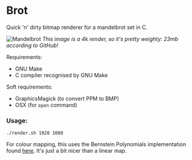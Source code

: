 # Brot

Quick 'n' dirty bitmap renderer for a mandelbrot set in C.

![Mandelbrot](example.bmp)
*This image is a 4k render, so it's pretty weighty: 23mb according to GitHub!*

Requirements:
* GNU Make
* C compiler recognised by GNU Make

Soft requirements:
* GraphicsMagick (to convert PPM to BMP)
* OSX (for `open` command)

### Usage:

```
./render.sh 1920 1080
```

For colour mapping, this uses the Bernstein Polynomials implementation found [here](https://solarianprogrammer.com/2013/02/28/mandelbrot-set-cpp-11/). It's just a bit nicer than a linear map.
